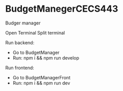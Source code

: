 # BudgetManegerCECS443
Budger manager

Open Terminal
Split terminal

Run backend:
  - Go to BudgetManager
  - Run: npm i && npm run develop
  
Run frontend:
  - Go to BudgetManagerFront
  - Run: npm i && npm run dev
